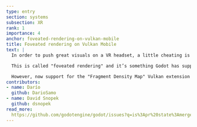```yaml
---
type: entry
section: systems
subsection: XR
rank: 1
importance: 4
anchor: foveated-rendering-on-vulkan-mobile
title: Foveated rendering on Vulkan Mobile
text: |
  In order to push great visuals on a VR headset, a little cheating is often necessary. The human eye sees more detail at the center of your gaze, and less around your peripheral vision. So, why should we render the edges of the viewport at full resolution?

  This is called "foveated rendering" and it’s something Godot has supported with OpenGL or Vulkan on desktop (via the "Fragment Shading Rate" extension) for a long time.

  However, now support for the "Fragment Density Map" Vulkan extension has been added which also enables this on the Vulkan Mobile renderer, making it a more viable option for standalone VR headsets.
contributors:
- name: Darío
  github: DarioSamo
- name: David Snopek
  github: dsnopek
read_more: 
  https://github.com/godotengine/godot/issues?q=is%3Apr%20state%3Amerged%2099551%2099768
---
```

